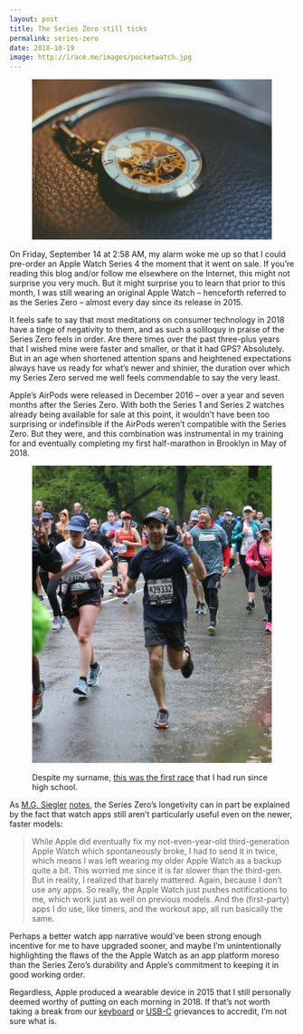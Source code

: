 ```yaml
---
layout: post
title: The Series Zero still ticks
permalink: series-zero
date: 2018-10-19
image: http://irace.me/images/pocketwatch.jpg
---
```


<figure>
  <img src="/images/pocketwatch.jpg">
</figure>

On Friday, September 14 at 2:58 AM, my alarm woke me up so that I could pre-order an Apple Watch Series 4 the moment that it went on sale. If you’re reading this blog and/or follow me elsewhere on the Internet, this might not surprise you very much. But it might surprise you to learn that prior to this month, I was still wearing an original Apple Watch – henceforth referred to as the Series Zero – almost every day since its release in 2015.

It feels safe to say that most meditations on consumer technology in 2018 have a tinge of negativity to them, and as such a soliloquy in praise of the Series Zero feels in order. Are there times over the past three-plus years that I wished mine were faster and smaller, or that it had GPS? Absolutely. But in an age when shortened attention spans and heightened expectations always have us ready for what’s newer and shinier, the duration over which my Series Zero served me well feels commendable to say the very least.

Apple’s AirPods were released in December 2016 – over a year and seven months after the Series Zero. With both the Series 1 and Series 2 watches already being available for sale at this point, it wouldn’t have been too surprising or indefinsible if the AirPods weren’t compatible with the Series Zero. But they were, and this combination was instrumental in my training for and eventually completing my first half-marathon in Brooklyn in May of 2018.

<figure>
  <img src="/images/brooklynhalf.jpg" alt="Running the 2018 Brooklyn Half-Marathon">
  <figcaption><p>Despite my surname, <a href="https://results.nyrr.org/runner/29332/result/3404">this was the first race</a> that I had run since high school.</p></figcaption>
</figure>

As [M.G. Siegler](https://twitter.com/mgsiegler) [notes](http://newsletter.mgsiegler.com/issues/apps-along-the-watchtower-132954), the Series Zero’s longetivity can in part be explained by the fact that watch apps still aren’t particularly useful even on the newer, faster models:

> While Apple did eventually fix my not-even-year-old third-generation Apple Watch which spontaneously broke, I had to send it in twice, which means I was left wearing my older Apple Watch as a backup quite a bit. This worried me since it is far slower than the third-gen. But in reality, I realized that barely mattered. Again, because I don’t use any apps. So really, the Apple Watch just pushes notifications to me, which work just as well on previous models. And the (first-party) apps I do use, like timers, and the workout app, all run basically the same.

Perhaps a better watch app narrative would’ve been strong enough incentive for me to have upgraded sooner, and maybe I’m unintentionally highlighting the flaws of the the Apple Watch as an app platform moreso than the Series Zero’s durability and Apple’s commitment to keeping it in good working order.

Regardless, Apple produced a wearable device in 2015 that I still personally deemed worthy of putting on each morning in 2018. If that’s not worth taking a break from our [keyboard](https://techcrunch.com/2018/09/01/an-ode-to-apples-awful-mac-keyboard/) or [USB-C](https://marco.org/2017/10/14/impossible-dream-of-usb-c) grievances to accredit, I’m not sure what is.
